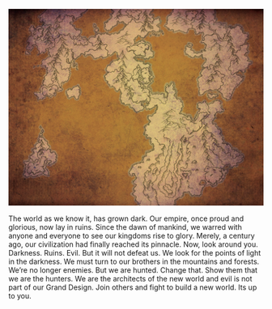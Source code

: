 ![Image of Kandalur](map.png)

The world as we know it, has grown dark. Our empire, once proud and glorious, now lay in ruins. Since the dawn of mankind, we warred with anyone and everyone to see our kingdoms rise to glory. Merely, a century ago, our civilization had finally reached its pinnacle. Now, look around you. Darkness. Ruins. Evil. But it will not defeat us. We look for the points of light in the darkness. We must turn to our brothers in the mountains and forests. We’re no longer enemies. But we are hunted. Change that. Show them that we are the hunters. We are the architects of the new world and evil is not part of our Grand Design. Join others and fight to build a new world. Its up to you.
